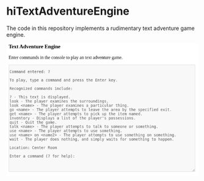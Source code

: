 hiTextAdventureEngine
===================

The code in this repository implements a rudimentary text adventure game engine.

<img src="Screenshot.png" />
